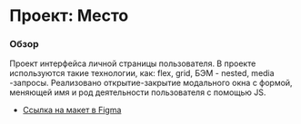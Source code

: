 # Проект: Место

### Обзор

Проект интерфейса личной страницы пользователя. В проекте используются такие технологии, как: flex, grid, БЭМ - nested, media -запросы. Реализовано открытие-закрытие модального окна с формой, меняющей имя и род деятельности пользователя с помощью JS.


* [Ссылка на макет в Figma](https://www.figma.com/file/2cn9N9jSkmxD84oJik7xL7/JavaScript.-Sprint-4?node-id=0%3A1)

